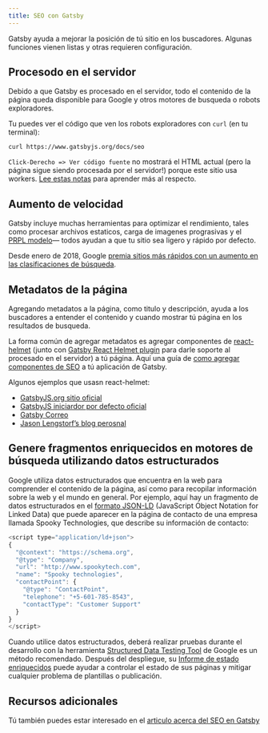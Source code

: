 ```yaml
---
title: SEO con Gatsby
---
```


Gatsby ayuda a mejorar la posición de tú sitio en los buscadores. Algunas funciones vienen listas y otras requieren configuración.

## Procesodo en el servidor

Debido a que Gatsby es procesado en el servidor, todo el contenido de la página queda disponible para Google y otros motores de busqueda o robots exploradores.

Tu puedes ver el código que ven los robots exploradores con `curl` (en tu terminal):

```shell
curl https://www.gatsbyjs.org/docs/seo
```

`Click-Derecho => Ver código fuente` no mostrará el HTML actual (pero la página sigue siendo procesada por el servidor!) porque este sitio usa workers. [Lee estas notas](https://github.com/gatsbyjs/gatsby/tree/master/packages/gatsby-plugin-offline#notes) para aprender más al respecto.

## Aumento de velocidad

Gatsby incluye muchas herramientas para optimizar el rendimiento, tales como procesar archivos estaticos, carga de imagenes prograsivas y el [PRPL modelo](/docs/prpl-pattern/)— todos ayudan a que tu sitio sea ligero y rápido por defecto.

Desde enero de 2018, Google [premia sitios más rápidos con un aumento en las clasificaciones de búsqueda](https://searchengineland.com/google-speed-update-page-speed-will-become-ranking-factor-mobile-search-289904).

## Metadatos de la página

Agregando metadatos a la página, como titulo y descripción, ayuda a los buscadores a entender el contenido y cuando mostrar tú página en los resultados de busqueda.

La forma común de agregar metadatos es agregar componentes de [react-helmet](https://github.com/nfl/react-helmet) (junto con [Gatsby React Helmet plugin](/packages/gatsby-plugin-react-helmet) para darle soporte al procesado en el servidor) a tú página. Aquí una guía de [como agregar componentes de SEO](https://www.gatsbyjs.org/docs/add-seo-component/) a tú aplicación de Gatsby.

Algunos ejemplos que usasn react-helmet:

- [GatsbyJS.org sitio oficial](https://github.com/gatsbyjs/gatsby/blob/87ad6e81b9bd78b25d089434600750f5903baaee/www/src/components/package-readme.js#L16-L25)
- [GatsbyJS iniciardor por defecto oficial](https://github.com/gatsbyjs/gatsby/blob/776dc1d6fe8d5ce7b5ea6d884736bb3c76280975/starters/default/src/components/seo.js)
- [Gatsby Correo](https://github.com/DSchau/gatsby-mail/blob/89b467e5654619ffe3073133ef0ae48b4d7502e3/src/components/meta.js)
- [Jason Lengstorf’s blog perosnal](https://github.com/jlengstorf/gatsby-theme-jason-blog/blob/e6d25ca927afdc75c759e611d4ba6ba086452bb8/src/components/SEO/SEO.js)

## Genere fragmentos enriquecidos en motores de búsqueda utilizando datos estructurados

Google utiliza datos estructurados que encuentra en la web para comprender el contenido de la página, así como para recopilar información sobre la web y el mundo en general.
Por ejemplo, aquí hay un fragmento de datos estructurados en el [formato JSON-LD](https://developers.google.com/search/docs/guides/intro-structured-data) (JavaScript Object Notation for Linked Data) que puede aparecer en la página de contacto de una empresa llamada Spooky Technologies, que describe su información de contacto:

```js
<script type="application/ld+json">
{
  "@context": "https://schema.org",
  "@type": "Company",
  "url": "http://www.spookytech.com",
  "name": "Spooky technologies",
  "contactPoint": {
    "@type": "ContactPoint",
    "telephone": "+5-601-785-8543",
    "contactType": "Customer Support"
  }
}
</script>
```

Cuando utilice datos estructurados, deberá realizar pruebas durante el desarrollo con la herramienta [Structured Data Testing Tool](https://search.google.com/structured-data/testing-tool) de Google es un método recomendado. Después del despliegue, su [Informe de estado enriquecidos](https://support.google.com/webmasters/answer/7552505?hl=en) puede ayudar a controlar el estado de sus páginas y mitigar cualquier problema de plantillas o publicación.

## Recursos adicionales

Tú también puedes estar interesado en el [articulo acerca del SEO en Gatsby](/blog/tags/seo/)
